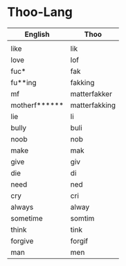# Thoo-Lang

| English | Thoo |
| - | - |
| | |
| like | lik |
| love | lof |
| fuc* | fak |
| fu**ing | fakking |
| mf | matterfakker |
| motherf****** | matterfakking |
| lie | li |
| bully | buli |
| noob | nob |
| make | mak |
| give | giv |
| die | di |
| need | ned |
| cry | cri |
| always | alway |
| sometime | somtim |
| think | tink |
| forgive | forgif |
| man | men |
